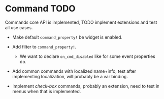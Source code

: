 # Command TODO

Commands core API is implemented, TODO implement extensions and test all use cases.

* Make default `command_property!` be widget is enabled.
* Add filter to `command_property!`.
  - We want to declare `on_cmd_disabled` like for some event properties do.

* Add common commands with localized name+info, test after implementing localization, will
  probably be a var binding.
* Implement *check-box* commands, probably an extension, need to test in menus when that is implemented.